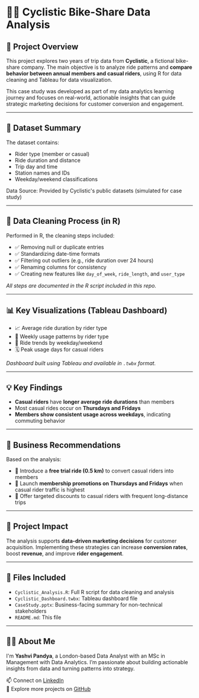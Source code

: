 # 🚴‍♀️ Cyclistic Bike-Share Data Analysis

## 📍 Project Overview
This project explores two years of trip data from **Cyclistic**, a fictional bike-share company. The main objective is to analyze ride patterns and **compare behavior between annual members and casual riders**, using R for data cleaning and Tableau for data visualization.

This case study was developed as part of my data analytics learning journey and focuses on real-world, actionable insights that can guide strategic marketing decisions for customer conversion and engagement.

---

## 📂 Dataset Summary
The dataset contains:
- Rider type (member or casual)
- Ride duration and distance
- Trip day and time
- Station names and IDs
- Weekday/weekend classifications

Data Source: Provided by Cyclistic's public datasets (simulated for case study)

---

## 🧹 Data Cleaning Process (in R)
Performed in R, the cleaning steps included:
- ✅ Removing null or duplicate entries
- ✅ Standardizing date-time formats
- ✅ Filtering out outliers (e.g., ride duration over 24 hours)
- ✅ Renaming columns for consistency
- ✅ Creating new features like `day_of_week`, `ride_length`, and `user_type`

*All steps are documented in the R script included in this repo.*

---

## 📊 Key Visualizations (Tableau Dashboard)
- 📈 Average ride duration by rider type
- 📅 Weekly usage patterns by rider type
- 🔄 Ride trends by weekday/weekend
- 🗓️ Peak usage days for casual riders

*Dashboard built using Tableau and available in `.twbx` format.*

---

## 💡 Key Findings
- **Casual riders** have **longer average ride durations** than members
- Most casual rides occur on **Thursdays and Fridays**
- **Members show consistent usage across weekdays**, indicating commuting behavior

---

## 🎯 Business Recommendations
Based on the analysis:
- 🎁 Introduce a **free trial ride (0.5 km)** to convert casual riders into members
- 📅 Launch **membership promotions on Thursdays and Fridays** when casual rider traffic is highest
- 🛒 Offer targeted discounts to casual riders with frequent long-distance trips

---

## 🚀 Project Impact
The analysis supports **data-driven marketing decisions** for customer acquisition. Implementing these strategies can increase **conversion rates**, boost **revenue**, and improve **rider engagement**.

---

## 📁 Files Included
- `Cyclistic_Analysis.R`: Full R script for data cleaning and analysis
- `Cyclistic_Dashboard.twbx`: Tableau dashboard file
- `CaseStudy.pptx`: Business-facing summary for non-technical stakeholders
- `README.md`: This file

---

## 👩‍💻 About Me
I'm **Yashvi Pandya**, a London-based Data Analyst with an MSc in Management with Data Analytics. I’m passionate about building actionable insights from data and turning patterns into strategy.

📫 Connect on [LinkedIn](https://www.linkedin.com/in/yashvipandya)  
🔗 Explore more projects on [GitHub](https://github.com/YashviPandya)
